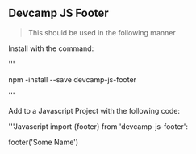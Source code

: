 ## Devcamp JS Footer

>This should be used in the following manner

Install with the command:

'''

npm -install --save devcamp-js-footer

'''

Add to a Javascript Project with the following code:

'''Javascript
import {footer} from 'devcamp-js-footer':

footer('Some Name')

